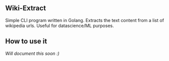 ## Wiki-Extract

Simple CLI program written in Golang. Extracts the text content from a list of wikipedia urls. Useful for datascience/ML purposes.

## How to use it

_Will document this soon :)_
